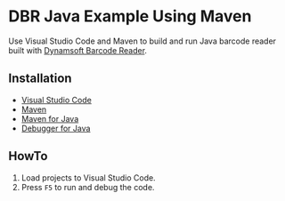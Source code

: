 # DBR Java Example Using Maven
Use Visual Studio Code and Maven to build and run Java barcode reader built with [Dynamsoft Barcode Reader](https://www.dynamsoft.com/Products/Dynamic-Barcode-Reader.aspx).

## Installation
* [Visual Studio Code](https://code.visualstudio.com/download)
* [Maven](https://maven.apache.org/download.cgi)
* [Maven for Java](https://marketplace.visualstudio.com/items?itemName=vscjava.vscode-maven)
* [Debugger for Java](https://marketplace.visualstudio.com/items?itemName=vscjava.vscode-java-debug)

## HowTo
1. Load projects to Visual Studio Code.
2. Press `F5` to run and debug the code.

